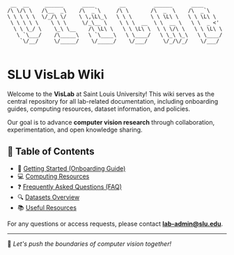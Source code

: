 ```
 __  __     ______      ____        __         ______      ____      
/\ \/\ \   /\__  _\    /\  _`\     /\ \       /\  _  \    /\  _`\    
\ \ \ \ \  \/_/\ \/    \ \,\L\_\   \ \ \      \ \ \L\ \   \ \ \L\ \  
 \ \ \ \ \    \ \ \     \/_\__ \    \ \ \  __  \ \  __ \   \ \  _ <' 
  \ \ \_/ \    \_\ \__    /\ \L\ \   \ \ \L\ \  \ \ \/\ \   \ \ \L\ \
   \ `\___/    /\_____\   \ `\____\   \ \____/   \ \_\ \_\   \ \____/
    `\/__/     \/_____/    \/_____/    \/___/     \/_/\/_/    \/___/ 
                                                                                                                          
```


# **SLU VisLab Wiki**
Welcome to the **VisLab** at Saint Louis University! This wiki serves as the central repository for all lab-related documentation, including onboarding guides, computing resources, dataset information, and policies.

Our goal is to advance **computer vision research** through collaboration, experimentation, and open knowledge sharing.

## **📖 Table of Contents**
- 🏁 [Getting Started (Onboarding Guide)](docs/onboarding.md)
- 💻 [Computing Resources](docs/computing.md)
- ❓ [Frequently Asked Questions (FAQ)](docs/faq.md)
- 🔍 [Datasets Overview](docs/datasets.md)
- 📚 [Useful Resources](docs/resources.md)

For any questions or access requests, please contact **[lab-admin@slu.edu](mailto:lab-admin@slu.edu)**.

---
🚀 _Let's push the boundaries of computer vision together!_